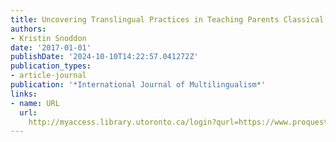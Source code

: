 ```yaml
---
title: Uncovering Translingual Practices in Teaching Parents Classical ASL Varieties
authors:
- Kristin Snoddon
date: '2017-01-01'
publishDate: '2024-10-10T14:22:57.041272Z'
publication_types:
- article-journal
publication: '*International Journal of Multilingualism*'
links:
- name: URL
  url: 
    http://myaccess.library.utoronto.ca/login?qurl=https://www.proquest.com/docview/1969021740?accountid=14771&bdid=38382&_bd=ZblTo04iIEUXycPYgmt9NuiknLY%3D
---
```

